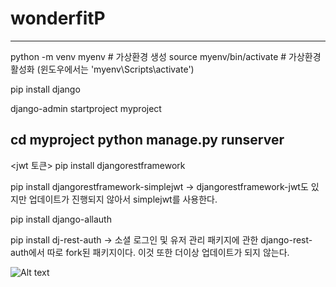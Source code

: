 # wonderfitP

----------------------------------------------------------------------------------------------------------------------------------------------------------------------------
python -m venv myenv       # 가상환경 생성
source myenv/bin/activate  # 가상환경 활성화 (윈도우에서는 'myenv\Scripts\activate')

pip install django

django-admin startproject myproject

cd myproject
python manage.py runserver
----------------------------------------------------------------------------------------------------------------------------------------------------------------------------

<jwt 토큰>
pip install djangorestframework

pip install djangorestframework-simplejwt
-> djangorestframework-jwt도 있지만 업데이트가 진행되지 않아서 simplejwt를 사용한다.

pip install django-allauth

pip install dj-rest-auth
-> 소셜 로그인 및 유저 관리 패키지에 관한 django-rest-auth에서 따로 fork된 패키지이다. 이것 또한 더이상 업데이트가 되지 않는다.

![Alt text](image.png)
